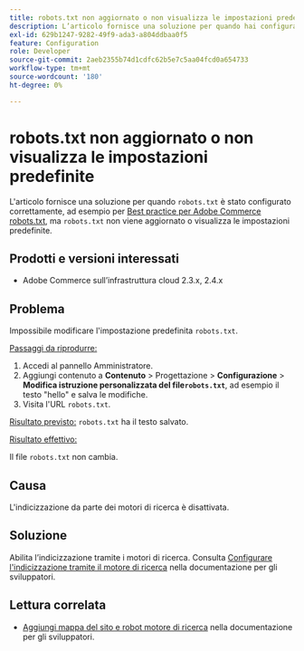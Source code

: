 ```yaml
---
title: robots.txt non aggiornato o non visualizza le impostazioni predefinite
description: L’articolo fornisce una soluzione per quando hai configurato correttamente "robots.txt", ad esempio per [Best practice per Adobe Commerce robots.txt](https://support.magento.com/hc/en-us/articles/360048754931) ma "robots.txt" non viene aggiornato o visualizza le impostazioni predefinite.
exl-id: 629b1247-9282-49f9-ada3-a804ddbaa0f5
feature: Configuration
role: Developer
source-git-commit: 2aeb2355b74d1cdfc62b5e7c5aa04fcd0a654733
workflow-type: tm+mt
source-wordcount: '180'
ht-degree: 0%

---
```


# robots.txt non aggiornato o non visualizza le impostazioni predefinite

L&#39;articolo fornisce una soluzione per quando `robots.txt` è stato configurato correttamente, ad esempio per [Best practice per Adobe Commerce robots.txt](https://support.magento.com/hc/en-us/articles/360048754931), ma `robots.txt` non viene aggiornato o visualizza le impostazioni predefinite.

## Prodotti e versioni interessati

* Adobe Commerce sull’infrastruttura cloud 2.3.x, 2.4.x

## Problema

Impossibile modificare l&#39;impostazione predefinita `robots.txt`.

<u>Passaggi da riprodurre:</u>

1. Accedi al pannello Amministratore.
1. Aggiungi contenuto a **Contenuto** > Progettazione > **Configurazione** > **Modifica istruzione personalizzata del file`robots.txt`**, ad esempio il testo &quot;hello&quot; e salva le modifiche.
1. Visita l&#39;URL `robots.txt`.

<u>Risultato previsto:</u>
`robots.txt` ha il testo salvato.

<u>Risultato effettivo:</u>

Il file `robots.txt` non cambia.

## Causa

L&#39;indicizzazione da parte dei motori di ricerca è disattivata.

## Soluzione

Abilita l’indicizzazione tramite i motori di ricerca. Consulta [Configurare l&#39;indicizzazione tramite il motore di ricerca](https://experienceleague.adobe.com/en/docs/commerce-cloud-service/user-guide/configure-store/robots-sitemap#configure-indexing-by-search-engine) nella documentazione per gli sviluppatori.

## Lettura correlata

* [Aggiungi mappa del sito e robot motore di ricerca](https://experienceleague.adobe.com/en/docs/commerce-cloud-service/user-guide/configure-store/robots-sitemap) nella documentazione per gli sviluppatori.
